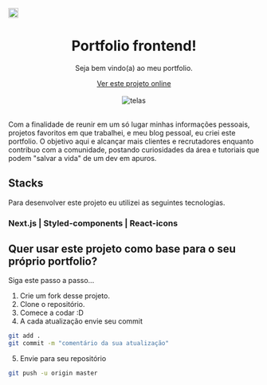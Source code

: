 <a href="https://www.linkedin.com/in/ezequias-dev/" target="_blank"><img height="20px" src="https://img.shields.io/badge/-LinkedIn-%230077B5?style=for-the-badge&logo=linkedin&logoColor=white" target="_blank"></a> 

<div width="50" align="center">
  <h1>Portfolio frontend!</h1>
  <p>Seja bem vindo(a) ao meu portfolio.</p>
  <a href="https://ezequiassantos.vercel.app/" target="_blank">Ver este projeto online</a>
  <br>
  <br>
  <img src="https://user-images.githubusercontent.com/73268367/173195701-82a222d3-51e6-4a66-b649-7bc3b4e03092.png" alt="telas">
  <br>
  <br>
  <p align="left" >
    Com a finalidade de reunir em um só lugar minhas informações pessoais, projetos favoritos em que trabalhei, e meu blog pessoal, eu criei este portfolio.
    O objetivo aqui e alcançar mais clientes e recrutadores enquanto contribuo com a comunidade, postando curiosidades da área e tutoriais que podem "salvar a vida" de um dev em apuros.
  </P>
</div>

## Stacks

Para desenvolver este projeto eu utilizei as seguintes tecnologias.
<h3>Next.js | Styled-components | React-icons </h3>

## Quer usar este projeto como base para o seu próprio portfolio?

Siga este passo a passo...

1. Crie um fork desse projeto.
2. Clone o repositório.
3. Comece a codar :D
4. A cada atualização envie seu commit
```sh
git add .
git commit -m "comentário da sua atualização"
```
5. Envie para seu repositório
```sh
git push -u origin master
```

<br>
